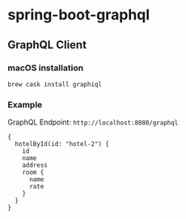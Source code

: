 # spring-boot-graphql

## GraphQL Client

### macOS installation

`brew cask install graphiql`

### Example

GraphQL Endpoint: `http://localhost:8080/graphql`

```
{
  hotelById(id: "hotel-2") {
    id
    name
    address
    room {
      name
      rate
    }
  }
}

```
